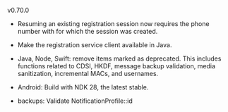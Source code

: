 v0.70.0

- Resuming an existing registration session now requires the phone number with for which the session was created.

- Make the registration service client available in Java.

- Java, Node, Swift: remove items marked as deprecated. This includes functions related to CDSI, HKDF, message backup validation, media sanitization, incremental MACs, and usernames.

- Android: Build with NDK 28, the latest stable.

- backups: Validate NotificationProfile::id
